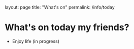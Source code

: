layout: page
title: "What's on"
permalink: /info/today

# What's on today  my friends? 

- Enjoy life (in progress)
